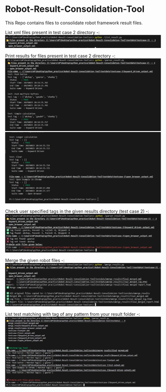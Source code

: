 # Robot-Result-Consolidation-Tool
This Repo contains files to consolidate robot framework result files.

List xml files present in test case 2 directory -:
![Workflow](https://raw.githubusercontent.com/GauravT-07/Robot-Result-Consolidation-Tool/main/images/image.png)

Print results for files present in test case 2 directory -:
![alt text](images/image-1.png)
![alt text](images/image-3.png)

Check user specified tags in the given results directory (test case 2) -:
![alt text](images/image4.png)

Merge the given robot files -:
![alt text](images/image5.png)

List test matching with tag of any pattern from your result folder -: 
![alt text](images/image6.png)